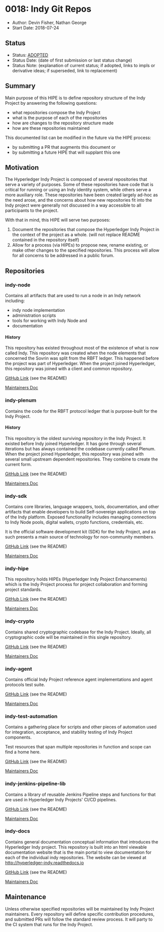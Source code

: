 # 0018: Indy Git Repos
- Author: Devin Fisher, Nathan George
- Start Date: 2018-07-24

## Status
- Status: [ADOPTED](/README.md#hipe-lifecycle)
- Status Date: (date of first submission or last status change)
- Status Note: (explanation of current status; if adopted, 
  links to impls or derivative ideas; if superseded, link to replacement)

## Summary
Main purpose of this HIPE is to define repository structure of the Indy Project by answering the following questions:
- what repositories compose the Indy Project
- what is the purpose of each of the repositories
- how are changes to the repository structure made
- how are these repositories maintained

This documented list can be modified in the future via the HIPE process:
- by submitting a PR that augments this document or 
- by submitting a future HIPE that will supplant this one

## Motivation
The Hyperledger Indy Project is composed of several repositories that serve a variety of purposes. Some of these 
repositories have code that is critical for running or using an Indy identity system, while others serve a more auxiliary
role. These repositories have been created largely ad-hoc as the need arose, and the concerns about how new repositories
fit into the Indy project were generally not discussed in a way accessible to all participants to the project. 

With that in mind, this HIPE will serve two purposes:
1. Document the repositories that compose the Hyperledger Indy Project in the context of the project as a whole. (will 
not replace README contained in the repository itself)
2. Allow for a process (via HIPEs) to propose new, rename existing, or make other changes to the specified repositories.
This process will allow for all concerns to be addressed in a public forum.

## Repositories
### indy-node
 
Contains all artifacts that are used to run a node in an Indy network including:
- indy node implementation
- administration scripts
- tools for working with Indy Node and 
- documentation

#### History

This repository has existed throughout most of the existence of what is now called Indy. This repository was created
when the node elements that concerned the Sovrin was split from the RBFT ledger. This happened before the project was
part of Hyperledger. When the project joined Hyperledger, this repository was joined with a client and common repository.

[GitHub Link](https://github.com/hyperledger/indy-node) (see the README)

[Maintainers Doc](https://github.com/hyperledger/indy-node/blob/master/MAINTAINERS.md)

### indy-plenum
 
Contains the code for the RBFT protocol ledger that is purpose-built for the Indy Project.

#### History

This repository is the oldest surviving repository in the Indy Project. It existed before Indy joined Hyperledger. It
has gone through several iterations but has always contained the codebase currently called Plenum. When the project
joined Hyperledger, this repository was joined with several small upstream dependent repositories. They combine to
create the current form.

[GitHub Link](https://github.com/hyperledger/indy-plenum) (see the README)

[Maintainers Doc](https://github.com/hyperledger/indy-plenum/blob/master/MAINTAINERS.md)

### indy-sdk

Contains core libraries, language wrappers, tools, documentation, and other artifacts that enable developers to build
Self-sovereign applications on top of the Indy platform. Exposed functionality includes managing connections to Indy 
Node pools, digital wallets, crypto functions, credentials, etc.

It is the official software development kit (SDK) for the Indy Project, and as such presents a main source of technology
for non-community members.

[GitHub Link](https://github.com/hyperledger/indy-sdk) (see the README)

[Maintainers Doc](https://github.com/hyperledger/indy-sdk/blob/master/MAINTAINERS.md)

### indy-hipe

This repository holds HIPEs (Hyperledger Indy Project Enhancements) which is the Indy Project process for project
collaboration and forming project standards.

[GitHub Link](https://github.com/hyperledger/indy-hipe) (see the README)

[Maintainers Doc](https://github.com/hyperledger/indy-hipe/blob/master/MAINTAINERS.md)

### indy-crypto

Contains shared cryptographic codebase for the Indy Project. Ideally, all cryptographic code will be maintained in
this single repository.

[GitHub Link](https://github.com/hyperledger/indy-crypto) (see the README)

[Maintainers Doc](https://github.com/hyperledger/indy-crypto/blob/master/MAINTAINERS.md)

### indy-agent

Contains official Indy Project reference agent implementations and agent protocols test suite.

[GitHub Link](https://github.com/hyperledger/indy-agent) (see the README)

[Maintainers Doc](https://github.com/hyperledger/indy-agent/blob/master/MAINTAINERS.md)

### indy-test-automation

Contains a gathering place for scripts and other pieces of automation used for integration, acceptance, and
stability testing of Indy Project components.

Test resources that span multiple repositories in function and scope can find a home here.  

[GitHub Link](https://github.com/hyperledger/indy-test-automation) (see the README)

[Maintainers Doc](https://github.com/hyperledger/indy-test-automation/blob/master/MAINTAINERS.md)

### indy-jenkins-pipeline-lib

Contains a library of reusable Jenkins Pipeline steps and functions for that are used in Hyperledger Indy Projects' CI/CD 
pipelines. 

[GitHub Link](https://github.com/hyperledger/indy-jenkins-pipeline-lib) (see the README)

[Maintainers Doc](https://github.com/hyperledger/indy-jenkins-pipeline-lib/blob/master/MAINTAINERS.md)

### indy-docs

Contains general documentation conceptual information that introduces the Hyperledger Indy project. This repository is built into an html viewable documentation website that is the main portal to view documentation for each of the individual indy repositories. The website can be viewed at http://hyperledger-indy.readthedocs.io

[GitHub Link](https://github.com/hyperledger/indy-docs) (see the README)

[Maintainers Doc](https://github.com/hyperledger/indy-docs/blob/master/MAINTAINERS.md)

## Maintenance
Unless otherwise specified repositories will be maintained by Indy Project maintainers. Every repository will define
specific contribution procedures, and submitted PRs will follow the standard review process. It will party to the CI 
system that runs for the Indy Project.
